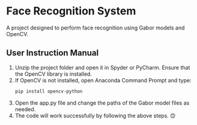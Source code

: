 # Face Recognition System

A project designed to perform face recognition using Gabor models and OpenCV.
## User Instruction Manual

1. Unzip the project folder and open it in Spyder or PyCharm. Ensure that the OpenCV library is installed.
2. If OpenCV is not installed, open Anaconda Command Prompt and type:
   ```bash
   pip install opencv-python

3. Open the app.py file and change the paths of the Gabor model files as needed.
4. The code will work successfully by following the above steps. 😊
